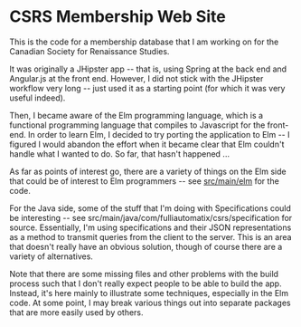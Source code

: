 # CSRS Membership Web Site

This is the code for a membership database that I am working on for the
Canadian Society for Renaissance Studies.

It was originally a JHipster app -- that is, using Spring at the back end and
Angular.js at the front end. However, I did not stick with the JHipster
workflow very long -- just used it as a starting point (for which it was very
useful indeed).

Then, I became aware of the Elm programming language, which is a functional
programming language that compiles to Javascript for the front-end. In order to
learn Elm, I decided to try porting the application to Elm -- I figured I would
abandon the effort when it became clear that Elm couldn't handle what I wanted
to do. So far, that hasn't happened ...

As far as points of interest go, there are a variety of things on the Elm side
that could be of interest to Elm programmers -- see
[src/main/elm](src/main/elm) for the code.

For the Java side, some of the stuff that I'm doing with Specifications could
be interesting -- see src/main/java/com/fulliautomatix/csrs/specification for
source. Essentially, I'm using specifications and their JSON representations as
a method to transmit queries from the client to the server. This is an area
that doesn't really have an obvious solution, though of course there are a
variety of alternatives.

Note that there are some missing files and other problems with the build process
such that I don't really expect people to be able to build the app. Instead, it's
here mainly to illustrate some techniques, especially in the Elm code. At some
point, I may break various things out into separate packages that are more easily
used by others.
